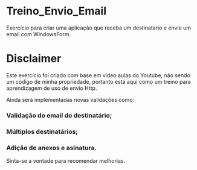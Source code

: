 # Treino_Envio_Email
Exercício para criar uma aplicação que receba um destinatario e envie um email com WindowsForm.

# Disclaimer
Este exercício foi criado com base em vídeo aulas do Youtube, não sendo um código de minha propriedade, portanto está aqui como um treino para aprendizagem de uso de envio Http.

Ainda será implementadas novas validações como:
### Validação do email do destinatário;
### Múltiplos destinatários;
### Adição de anexos e asinatura.

Sinta-se a vontade para recomendar melhorias.
